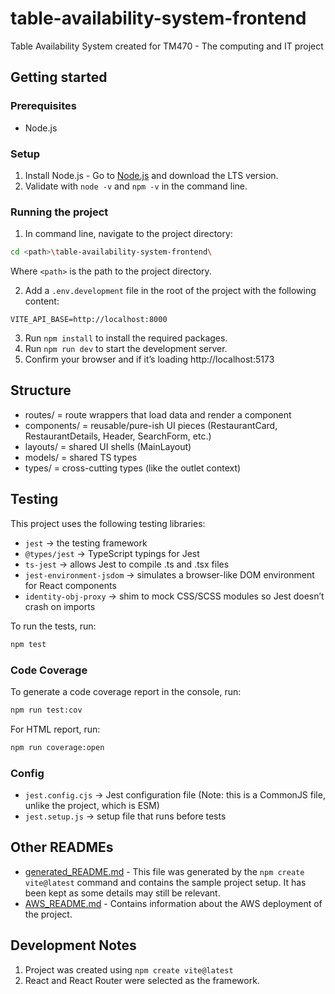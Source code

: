 # table-availability-system-frontend
Table Availability System created for TM470 - The computing and IT project

## Getting started

### Prerequisites

- Node.js

### Setup

1. Install Node.js - Go to [Node.js](https://nodejs.org) and download the LTS version.
2. Validate with `node -v` and `npm -v` in the command line.

### Running the project

1. In command line, navigate to the project directory:
```bash
cd <path>\table-availability-system-frontend\
```
Where `<path>` is the path to the project directory.

2. Add a `.env.development` file in the root of the project with the following content:
```
VITE_API_BASE=http://localhost:8000
```

3. Run `npm install` to install the required packages.
4. Run `npm run dev` to start the development server.
5. Confirm your browser and if it’s loading http://localhost:5173

## Structure

- routes/ = route wrappers that load data and render a component
- components/ = reusable/pure-ish UI pieces (RestaurantCard, RestaurantDetails, Header, SearchForm, etc.)
- layouts/ = shared UI shells (MainLayout)
- models/ = shared TS types
- types/ = cross-cutting types (like the outlet context)

## Testing

This project uses the following testing libraries:

- `jest` → the testing framework
- `@types/jest` → TypeScript typings for Jest
- `ts-jest` → allows Jest to compile .ts and .tsx files
- `jest-environment-jsdom` → simulates a browser-like DOM environment for React components
- `identity-obj-proxy` → shim to mock CSS/SCSS modules so Jest doesn’t crash on imports

To run the tests, run:

```bash
npm test
```

### Code Coverage
To generate a code coverage report in the console, run:
```bash
npm run test:cov
```
For HTML report, run:
```bash
npm run coverage:open
```

### Config
- `jest.config.cjs` → Jest configuration file (Note: this is a CommonJS file, unlike the project, which is ESM)
- `jest.setup.js` → setup file that runs before tests

## Other READMEs

- [generated_README.md](generated_README.md) - This file was generated by the `npm create vite@latest` command and contains the sample project setup. 
It has been kept as some details may still be relevant.
- [AWS_README.md](AWS_README.md) - Contains information about the AWS deployment of the project.

## Development Notes
1. Project was created using `npm create vite@latest`
2. React and React Router were selected as the framework.

